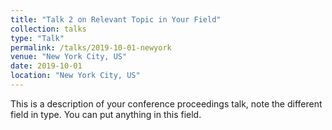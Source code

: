 ```yaml
---
title: "Talk 2 on Relevant Topic in Your Field"
collection: talks
type: "Talk"
permalink: /talks/2019-10-01-newyork
venue: "New York City, US"
date: 2019-10-01
location: "New York City, US"
---
```


This is a description of your conference proceedings talk, note the different field in type. You can put anything in this field.
